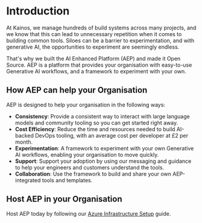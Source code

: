 # Introduction

At Kainos, we manage hundreds of build systems across many projects, and we know that this can lead to unnecessary repetition when it comes to building common tools. Siloes can be a barrier to experimentation, and with generative AI, the opportunities to experiment are seemingly endless.

That's why we built the AI Enhanced Platform (AEP) and made it Open Source. AEP is a platform that provides your organisation with easy-to-use Generative AI workflows, and a framework to experiment with your own.

## How AEP can help your Organisation

AEP is designed to help your organisation in the following ways:

- **Consistency**: Provide a consistent way to interact with large language models and community tooling so you can get started right away.
- **Cost Efficiency**: Reduce the time and resources needed to build AI-backed DevOps tooling, with an average cost per developer at £2 per month.
- **Experimentation**: A framework to experiment with your own Generative AI workflows, enabling your organisation to move quickly.
- **Support**: Support your adoption by using our messaging and guidance to help your engineers and customers understand the tools.
- **Collaboration**: Use the framework to build and share your own AEP-integrated tools and templates.


## Host AEP in your Organisation

Host AEP today by following our [Azure Infrastructure Setup](getting-started-azure.md) guide.